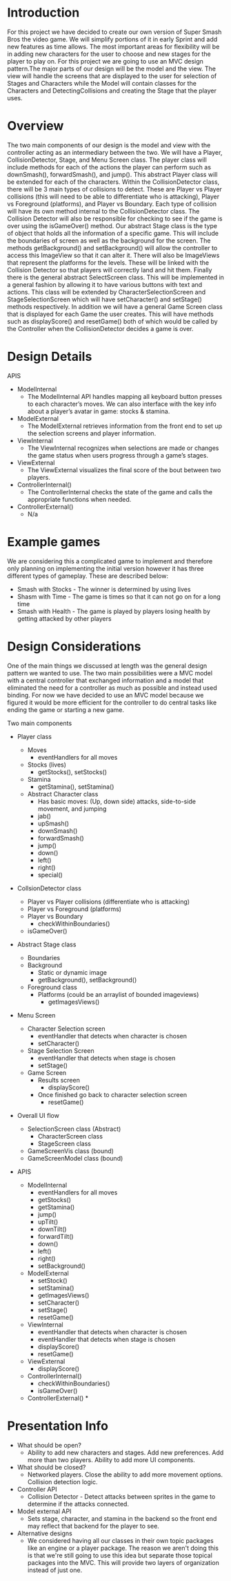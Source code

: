 # Introduction

For this project we have decided to create our own version of Super Smash Bros the video game. We will simplify portions of it in early Sprint and add new features as time allows. The most important areas for flexibility will be in adding new characters for the user to choose and new stages for the player to play on. For this project we are going to use an MVC design pattern.The major parts of our design will be the model and the view. The view will handle the screens that are displayed to the user for selection of Stages and Characters while the Model will contain classes for the Characters and DetectingCollisions and creating the Stage that the player uses.

# Overview

The two main components of our design is the model and view with the controller acting as an intermediary between the two. We will have a Player, CollisionDetector, Stage, and Menu Screen class. The player class will include methods for each of the actions the player can perform such as downSmash(), forwardSmash(), and jump(). This abstract Player class will be extended for each of the characters. Within the CollisionDetector class, there will be 3 main types of collisions to detect. These are Player vs Player collisions (this will need to be able to differentiate who is attacking), Player vs Foreground (platforms), and Player vs Boundary. Each type of collision will have its own method internal to the CollisionDetector class. The Collision Detector will also be responsible for checking to see if the game is over using the isGameOver() method. Our abstract Stage class is the type of object that holds all the information of a specific game. This will include the boundaries of screen as well as the background for the screen. The methods getBackground() and setBackground() will allow the controller to access this ImageView so that it can alter it. There will also be ImageViews that represent the platforms for the levels. These will be linked with the Collision Detector so that players will correctly land and hit them. Finally there is the general abstract SelectScreen class. This will be implemented in a general fashion by allowing it to have various buttons with text and actions. This class will be extended by CharacterSelectionScreen and StageSelectionScreen which will have setCharacter() and setStage() methods respectively. In addition we will have a general Game Screen class that is displayed for each Game the user creates. This will have methods such as displayScore() and resetGame() both of which would be called by the Controller when the CollisionDetector decides a game is over.

# Design Details

APIS
* ModelInternal
    * The ModelInternal API handles mapping all keyboard button presses to each character’s moves. We can also interface with the key info about a player’s avatar in game: stocks & stamina.
* ModelExternal
    * The ModelExternal retrieves information from the front end to set up the selection screens and player information.
* ViewInternal
    * The ViewInternal recognizes when selections are made or changes the game status when users progress through a game’s stages.
* ViewExternal
    * The ViewExternal visualizes the final score of the bout between two players.
* ControllerInternal()
    * The ControllerInternal checks the state of the game and calls the appropriate functions when needed.
* ControllerExternal()
    * N/a



# Example games

We are considering this a complicated game to implement and therefore only planning on implementing the initial version however it has three different types of gameplay. These are described below:

* Smash with Stocks - The winner is determined by using lives 
* Shasm with Time - The game is times so that it can not go on for a long time
* Smash with Health - The game is played by players losing health by getting attacked by other players

# Design Considerations

One of the main things we discussed at length was the general design pattern we wanted to use. The two main possibilities were a MVC model with a central controller that exchanged information and a model that eliminated the need for a controller as much as possible and instead used binding. For now we have decided to use an MVC model because we figured it would be more efficient for the controller to do central tasks like ending the game or starting a new game.


Two main components

* Player class
    * Moves
        * eventHandlers for all moves
    * Stocks (lives)
        * getStocks(), setStocks()   
    * Stamina
        * getStamina(), setStamina() 
    * Abstract Character class
        * Has basic moves: (Up, down side) attacks, side-to-side movement, and jumping
        * jab()
        * upSmash()
        * downSmash()
        * forwardSmash()
        * jump()
        * down()
        * left()
        * right() 
        * special()
         
* CollsionDetector class
    * Player vs Player collisions (differentiate who is attacking)
    * Player vs Foreground (platforms)
    * Player vs Boundary
        * checkWithinBoundaries() 
    * isGameOver()
        
* Abstract Stage class
    * Boundaries
    * Background
        * Static or dynamic image 
        * getBackground(), setBackground() 
    * Foreground class
        * Platforms (could be an arraylist of bounded imageviews)
            * getImagesViews() 
        
* Menu Screen
    * Character Selection screen
        * eventHandler that detects when character is chosen
        * setCharacter()
    * Stage Selection Screen
        * eventHandler that detects when stage is chosen
        * setStage()
    * Game Screen
        * Results screen
            * displayScore() 
        * Once finished go back to character selection screen
            * resetGame()
        
* Overall UI flow
    * SelectionScreen class (Abstract)
        * CharacterScreen class
        * StageScreen class
    * GameScreenVis class (bound)
    * GameScreenModel class (bound)
    
* APIS
    * ModelInternal
        * eventHandlers for all moves
        * getStocks()
        * getStamina()
        * jump()
        * upTilt()
        * downTilt()
        * forwardTilt()
        * down()
        * left()
        * right() 
        * setBackground()
    * ModelExternal
        * setStock()  
        * setStamina()
        * getImagesViews()
        * setCharacter()
        * setStage()
        * resetGame()
    * ViewInternal
        * eventHandler that detects when character is chosen
        * eventHandler that detects when stage is chosen
        * displayScore()
        * resetGame()
    * ViewExternal
        * displayScore() 
    * ControllerInternal()
        * checkWithinBoundaries()
        * isGameOver()
    * ControllerExternal()
        * 
        
        
# Presentation Info
* What should be open?
    * Ability to add new characters and stages. Add new preferences. Add more than two players. Ability to add more UI components.
* What should be closed?
    * Networked players. Close the ability to add more movement options. Collision detection logic.
* Controller API
    * Collision Detector - Detect attacks between sprites in the game to determine if the attacks connected.
* Model external API
    * Sets stage, character, and stamina in the backend so the front end may reflect that backend for the player to see. 
* Alternative designs
    * We considered having all our classes in their own topic packages like an engine or a player package. The reason we aren't doing this is that we're still going to use this idea but separate those topical packages into the MVC. This will provide two layers of organization instead of just one.